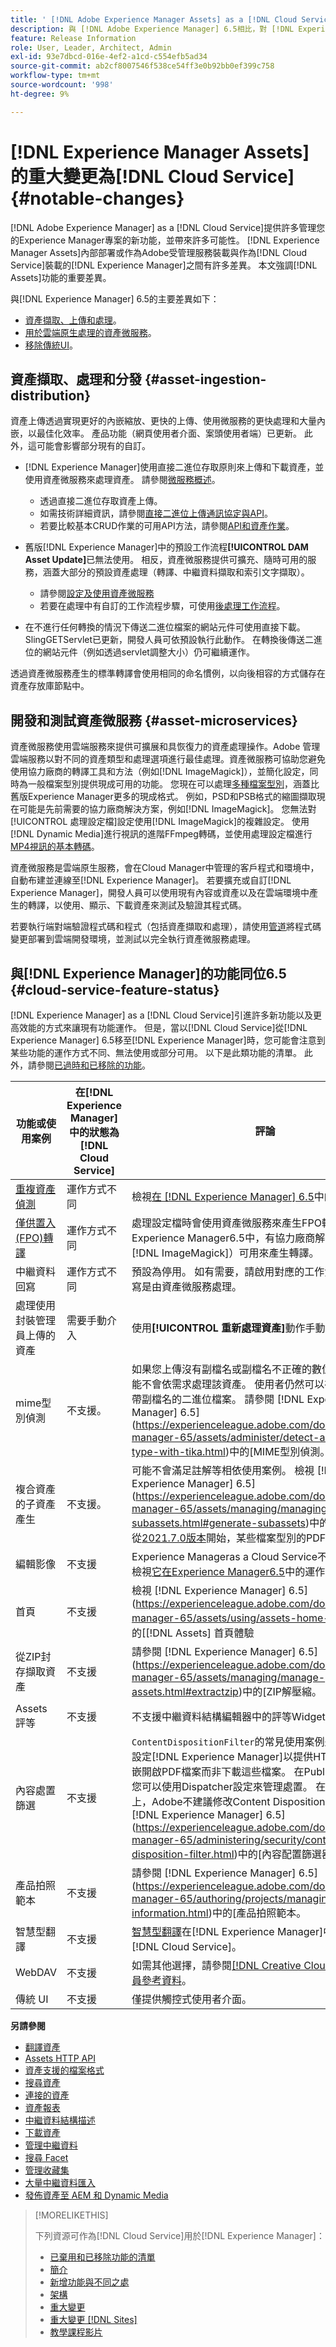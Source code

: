 ```yaml
---
title: ' [!DNL Adobe Experience Manager Assets] as a [!DNL Cloud Service]中的重大變更'
description: 與 [!DNL Adobe Experience Manager] 6.5相比，對 [!DNL Experience Manager] 中的 [!DNL Adobe Experience Manager Assets] 做為 [!DNL Cloud Service] 的重大變更。
feature: Release Information
role: User, Leader, Architect, Admin
exl-id: 93e7dbcd-016e-4ef2-a1cd-c554efb5ad34
source-git-commit: ab2cf8007546f538ce54ff3e0b92bb0ef399c758
workflow-type: tm+mt
source-wordcount: '998'
ht-degree: 9%

---
```


# [!DNL Experience Manager Assets]的重大變更為[!DNL Cloud Service] {#notable-changes}

[!DNL Adobe Experience Manager] as a [!DNL Cloud Service]提供許多管理您的Experience Manager專案的新功能，並帶來許多可能性。 [!DNL Experience Manager Assets]內部部署或作為Adobe受管理服務裝載與作為[!DNL Cloud Service]裝載的[!DNL Experience Manager]之間有許多差異。 本文強調[!DNL Assets]功能的重要差異。

與[!DNL Experience Manager] 6.5的主要差異如下：

* [資產擷取、上傳和處理](#asset-ingestion)。
* [用於雲端原生處理的資產微服務](#asset-microservices)。
* [移除傳統UI](#classic-ui)。

## 資產擷取、處理和分發 {#asset-ingestion-distribution}

資產上傳透過實現更好的內嵌縮放、更快的上傳、使用微服務的更快處理和大量內嵌，以最佳化效率。 產品功能（網頁使用者介面、案頭使用者端）已更新。 此外，這可能會影響部分現有的自訂。

* [!DNL Experience Manager]使用直接二進位存取原則來上傳和下載資產，並使用資產微服務來處理資產。 請參閱[微服務概述](/help/assets/asset-microservices-overview.md)。
   * 透過直接二進位存取資產上傳[](/help/assets/asset-microservices-overview.md#asset-upload-with-direct-binary-access)。
   * 如需技術詳細資訊，請參閱[直接二進位上傳通訊協定與API](/help/assets/developer-reference-material-apis.md#upload-binary)。
   * 若要比較基本CRUD作業的可用API方法，請參閱[API和資產作業](/help/assets/developer-reference-material-apis.md#use-cases-and-apis)。
* 舊版[!DNL Experience Manager]中的預設工作流程&#x200B;**[!UICONTROL DAM Asset Update]**&#x200B;已無法使用。 相反，資產微服務提供可擴充、隨時可用的服務，涵蓋大部分的預設資產處理（轉譯、中繼資料擷取和索引文字擷取）。
   * 請參閱[設定及使用資產微服務](/help/assets/asset-microservices-configure-and-use.md)
   * 若要在處理中有自訂的工作流程步驟，可使用[後處理工作流程](/help/assets/asset-microservices-configure-and-use.md#post-processing-workflows)。

* 在不進行任何轉換的情況下傳送二進位檔案的網站元件可使用直接下載。 SlingGETServlet已更新，開發人員可依預設執行此動作。 在轉換後傳送二進位的網站元件（例如透過servlet調整大小）仍可繼續運作。

透過資產微服務產生的標準轉譯會使用相同的命名慣例，以向後相容的方式儲存在資產存放庫節點中。

## 開發和測試資產微服務 {#asset-microservices}

資產微服務使用雲端服務來提供可擴展和具恢復力的資產處理操作。Adobe 管理雲端服務以對不同的資產類型和處理選項進行最佳處理。資產微服務可協助您避免使用協力廠商的轉譯工具和方法（例如[!DNL ImageMagick]），並簡化設定，同時為一般檔案型別提供現成可用的功能。 您現在可以處理[多種檔案型別](/help/assets/file-format-support.md)，涵蓋比舊版Experience Manager更多的現成格式。 例如，PSD和PSB格式的縮圖擷取現在可能是先前需要的協力廠商解決方案，例如[!DNL ImageMagick]。 您無法對[!UICONTROL 處理設定檔]設定使用[!DNL ImageMagick]的複雜設定。 使用[!DNL Dynamic Media]進行視訊的進階FFmpeg轉碼，並使用處理設定檔進行[MP4視訊的基本轉碼](/help/assets/manage-video-assets.md#transcode-video)。

資產微服務是雲端原生服務，會在Cloud Manager中管理的客戶程式和環境中，自動布建並連線至[!DNL Experience Manager]。 若要擴充或自訂[!DNL Experience Manager]，開發人員可以使用現有內容或資產以及在雲端環境中產生的轉譯，以使用、顯示、下載資產來測試及驗證其程式碼。

若要執行端對端驗證程式碼和程式（包括資產擷取和處理），請使用[管道](/help/implementing/cloud-manager/configuring-pipelines/introduction-ci-cd-pipelines.md)將程式碼變更部署到雲端開發環境，並測試以完全執行資產微服務處理。

## 與[!DNL Experience Manager]的功能同位6.5 {#cloud-service-feature-status}

[!DNL Experience Manager] as a [!DNL Cloud Service]引進許多新功能以及更高效能的方式來讓現有功能運作。 但是，當以[!DNL Cloud Service]從[!DNL Experience Manager] 6.5移至[!DNL Experience Manager]時，您可能會注意到某些功能的運作方式不同、無法使用或部分可用。 以下是此類功能的清單。 此外，請參閱[已過時和已移除的功能](/help/release-notes/deprecated-removed-features.md)。

| 功能或使用案例 | 在[!DNL Experience Manager]中的狀態為[!DNL Cloud Service] | 評論 |
|-----|-----|-----|
| [重複資產偵測](/help/assets/detect-duplicate-assets.md) | 運作方式不同 | 檢視[在 [!DNL Experience Manager] 6.5](https://experienceleague.adobe.com/docs/experience-manager-65/assets/managing/duplicate-detection.html)中的運作方式。 |
| [僅供置入(FPO)轉譯](/help/assets/configure-fpo-renditions.md) | 運作方式不同 | 處理設定檔時會使用資產微服務來產生FPO轉譯。 在Experience Manager6.5中，有協力廠商解決方案（例如[!DNL ImageMagick]）可用來產生轉譯。 |
| 中繼資料回寫 | 運作方式不同 | 預設為停用。 如有需要，請啟用對應的工作流程啟動器。 回寫是由資產微服務處理。 |
| 處理使用封裝管理員上傳的資產 | 需要手動介入 | 使用&#x200B;**[!UICONTROL 重新處理資產]**&#x200B;動作手動重新處理。 |
| mime型別偵測 | 不支援。 | 如果您上傳沒有副檔名或副檔名不正確的數位資產，系統可能不會依需求處理該資產。 使用者仍然可以在DAM中儲存不帶副檔名的二進位檔案。 請參閱 [!DNL Experience Manager] 6.5](https://experienceleague.adobe.com/docs/experience-manager-65/assets/administer/detect-asset-mime-type-with-tika.html)中的[MIME型別偵測。 |
| 複合資產的子資產產生 | 不支援。 | 可能不會滿足註解等相依使用案例。 檢視 [!DNL Experience Manager] 6.5](https://experienceleague.adobe.com/docs/experience-manager-65/assets/managing/managing-linked-subassets.html#generate-subassets)中的[子資產建立。 從[2021.7.0版本](/help/release-notes/release-notes-cloud/release-notes-current.md)開始，某些檔案型別的PDF預覽可用。 |
| 編輯影像 | 不支援 | Experience Manageras a Cloud Service不支援編輯資產。 檢視[它在Experience Manager6.5](https://experienceleague.adobe.com/docs/experience-manager-65/assets/managing/manage-assets.html#editing-images)中的運作方式。 |
| 首頁 | 不支援 | 檢視 [!DNL Experience Manager] 6.5](https://experienceleague.adobe.com/docs/experience-manager-65/assets/using/assets-home-page.html)中的[[!DNL Assets] 首頁體驗 |
| 從ZIP封存擷取資產 | 不支援 | 請參閱 [!DNL Experience Manager] 6.5](https://experienceleague.adobe.com/docs/experience-manager-65/assets/managing/manage-assets.html#extractzip)中的[ZIP解壓縮。 |
| Assets評等 | 不支援 | 不支援中繼資料結構編輯器中的評等Widget。 |
| 內容處置篩選 | 不支援 | `ContentDispositionFilter`的常見使用案例是讓系統管理員設定[!DNL Experience Manager]以提供HTML檔案，並內嵌開啟PDF檔案而非下載這些檔案。 在Publish執行個體上，您可以使用Dispatcher設定來管理處置。 在作者執行個體上，Adobe不建議修改Content Disposition標題。 請參閱 [!DNL Experience Manager] 6.5](https://experienceleague.adobe.com/docs/experience-manager-65/administering/security/content-disposition-filter.html)中的[內容配置篩選器。 |
| 產品拍照範本 | 不支援 | 請參閱 [!DNL Experience Manager] 6.5](https://experienceleague.adobe.com/docs/experience-manager-65/authoring/projects/managing-product-information.html)中的[產品拍照範本。 |
| 智慧型翻譯 | 不支援 | [智慧型翻譯](https://experienceleague.adobe.com/docs/experience-manager-learn/assets/translation/smart-translation-search-feature-video-use.html)在[!DNL Experience Manager]中不支援做為[!DNL Cloud Service]。 |
| WebDAV | 不支援 | 如需其他選擇，請參閱[[!DNL Creative Cloud] 整合](/help/assets/aem-cc-integration-best-practices.md)或[開發人員參考資料](/help/assets/developer-reference-material-apis.md)。 |
| 傳統 UI | 不支援 | 僅提供觸控式使用者介面。 |

**另請參閱**

* [翻譯資產](translate-assets.md)
* [Assets HTTP API](mac-api-assets.md)
* [資產支援的檔案格式](file-format-support.md)
* [搜尋資產](search-assets.md)
* [連接的資產](use-assets-across-connected-assets-instances.md)
* [資產報表](asset-reports.md)
* [中繼資料結構描述](metadata-schemas.md)
* [下載資產](download-assets-from-aem.md)
* [管理中繼資料](manage-metadata.md)
* [搜尋 Facet](search-facets.md)
* [管理收藏集](manage-collections.md)
* [大量中繼資料匯入](metadata-import-export.md)
* [發佈資產至 AEM 和 Dynamic Media](/help/assets/publish-assets-to-aem-and-dm.md)

>[!MORELIKETHIS]
>
>下列資源可作為[!DNL Cloud Service]用於[!DNL Experience Manager]：
>
>* [已棄用和已移除功能的清單](/help/release-notes/deprecated-removed-features.md)
>* [簡介](/help/overview/introduction.md)
>* [新增功能與不同之處](/help/overview/what-is-new-and-different.md)
>* [架構](/help/overview/architecture.md)
>* [重大變更](/help/release-notes/aem-cloud-changes.md)
>* [重大變更 [!DNL Sites]](/help/sites-cloud/sites-cloud-changes.md)
>* [教學課程影片](https://experienceleague.adobe.com/docs/experience-manager-learn/cloud-service/overview.html)
